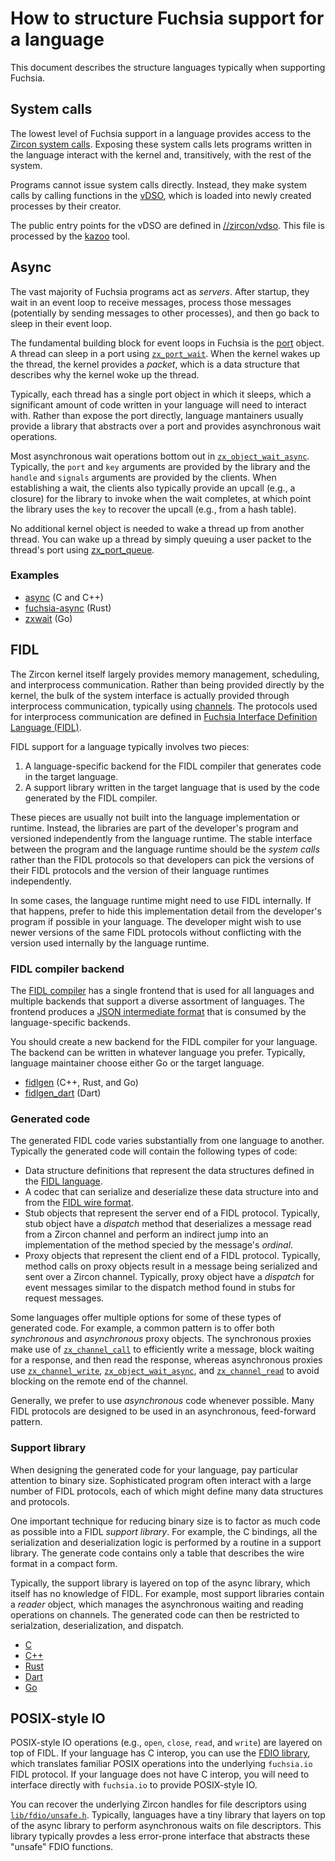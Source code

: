# How to structure Fuchsia support for a language

This document describes the structure languages typically when supporting
Fuchsia.

## System calls

The lowest level of Fuchsia support in a language provides access to the
[Zircon system calls](/docs/reference/syscalls/).
Exposing these system calls lets programs written in the language interact with
the kernel and, transitively, with the rest of the system.

Programs cannot issue system calls directly. Instead, they make system calls by
calling functions in the [vDSO](/docs/concepts/kernel/vdso.md),
which is loaded into newly created processes by their creator.

The public entry points for the vDSO are defined in
[//zircon/vdso](/zircon/vdso/).
This file is processed by the [kazoo](/docs/concepts/kernel/vdso.md#kazoo-tool)
tool.

## Async

The vast majority of Fuchsia programs act as *servers*. After startup, they wait
in an event loop to receive messages, process those messages (potentially by
sending messages to other processes), and then go back to sleep in their event
loop.

The fundamental building block for event loops in Fuchsia is the
[port](/docs/concepts/objects/port.md)
object. A thread can sleep in a port using
[`zx_port_wait`](/docs/reference/syscalls/port_wait.md).
When the kernel wakes up the thread, the kernel provides a *packet*, which is a
data structure that describes why the kernel woke up the thread.

Typically, each thread has a single port object in which it sleeps, which a
significant amount of code written in your language will need to interact with.
Rather than expose the port directly, language mantainers usually provide
a library that abstracts over a port and provides asynchronous wait operations.

Most asynchronous wait operations bottom out in
[`zx_object_wait_async`](/docs/reference/syscalls/object_wait_async.md). Typically, the `port` and `key`
arguments are provided by the library and the `handle` and `signals`
arguments are provided by the clients. When establishing a wait, the clients
also typically provide an upcall (e.g., a closure) for the library to invoke
when the wait completes, at which point the library uses the `key` to recover
the upcall (e.g., from a hash table).

No additional kernel object is needed to wake a thread up from another thread.
You can wake up a thread by simply queuing a user packet to the thread's port
using
[zx_port_queue](/docs/reference/syscalls/port_queue.md).

### Examples

* [async](/zircon/system/ulib/async)
  (C and C++)
* [fuchsia-async](/src/lib/fuchsia-async/) (Rust)
* [zxwait](https://fuchsia.googlesource.com/third_party/go/+/master/src/syscall/zx/zxwait/) (Go)

## FIDL

The Zircon kernel itself largely provides memory management, scheduling, and
interprocess communication. Rather than being provided directly by the kernel,
the bulk of the system interface is actually provided through interprocess
communication, typically using [channels](/docs/concepts/objects/channel.md).
The protocols used for interprocess communication are defined in
[Fuchsia Interface Definition Language (FIDL)](../fidl/README.md).

FIDL support for a language typically involves two pieces:

1. A language-specific backend for the FIDL compiler that generates code in the
   target language.
2. A support library written in the target language that is used by the code
   generated by the FIDL compiler.

These pieces are usually not built into the language implementation or runtime.
Instead, the libraries are part of the developer's program and versioned
independently from the language runtime. The stable interface between the
program and the language runtime should be the *system calls* rather than the
FIDL protocols so that developers can pick the versions of their FIDL
protocols and the version of their language runtimes independently.

In some cases, the language runtime might need to use FIDL internally. If that
happens, prefer to hide this implementation detail from the developer's program
if possible in your language. The developer might wish to use newer versions of
the same FIDL protocols without conflicting with the version used internally by
the language runtime.

### FIDL compiler backend

The [FIDL compiler](/zircon/tools/fidl/)
has a single frontend that is used for all languages and multiple backends that
support a diverse assortment of languages. The frontend produces a
[JSON intermediate format](/docs/development/languages/fidl/reference/json-ir.md)
that is consumed by the language-specific backends.

You should create a new backend for the FIDL compiler for your language. The
backend can be written in whatever language you prefer. Typically, language
maintainer choose either Go or the target language.

 * [fidlgen](/garnet/go/src/fidl/compiler/backend) (C++, Rust, and Go)
 * [fidlgen_dart](https://fuchsia.googlesource.com/topaz/+/master/bin/fidlgen_dart) (Dart)

### Generated code

The generated FIDL code varies substantially from one language to another.
Typically the generated code will contain the following types of code:

* Data structure definitions that represent the data structures defined in the
  [FIDL language](/docs/development/languages/fidl/reference/language.md).
* A codec that can serialize and deserialize these data structure into and from
  the [FIDL wire format](/docs/development/languages/fidl/reference/wire-format/README.md).
* Stub objects that represent the server end of a FIDL protocol. Typically,
  stub object have a *dispatch* method that deserializes a message read from a
  Zircon channel and perform an indirect jump into an implementation of the
  method specied by the message's *ordinal*.
* Proxy objects that represent the client end of a FIDL protocol. Typically,
  method calls on proxy objects result in a message being serialized and
  sent over a Zircon channel. Typically, proxy object have a *dispatch* for
  event messages similar to the dispatch method found in stubs for request
  messages.

Some languages offer multiple options for some of these types of generated code.
For example, a common pattern is to offer both *synchronous* and *asynchronous*
proxy objects. The synchronous proxies make use of
[`zx_channel_call`](/docs/reference/syscalls/channel_call.md)
to efficiently write a message, block waiting for a response, and then read the
response, whereas asynchronous proxies use
[`zx_channel_write`](/docs/reference/syscalls/channel_write.md),
[`zx_object_wait_async`](/docs/reference/syscalls/object_wait_async.md),
and
[`zx_channel_read`](/docs/reference/syscalls/channel_read.md)
to avoid blocking on the remote end of the channel.

Generally, we prefer to use *asynchronous* code whenever possible. Many FIDL
protocols are designed to be used in an asynchronous, feed-forward pattern.

### Support library

When designing the generated code for your language, pay particular attention to
binary size. Sophisticated program often interact with a large number of FIDL
protocols, each of which might define many data structures and protocols.

One important technique for reducing binary size is to factor as much code as
possible into a FIDL *support library*. For example, the C bindings, all the
serialization and deserialization logic is performed by a routine in a support
library. The generate code contains only a table that describes the wire format
in a compact form.

Typically, the support library is layered on top of the async library, which
itself has no knowledge of FIDL. For example, most support libraries contain a
*reader* object, which manages the asynchronous waiting and reading operations
on channels. The generated code can then be restricted to serialzation,
deserialization, and dispatch.

 * [C](/zircon/system/ulib/fidl)
 * [C++](/sdk/lib/fidl/cpp/)
 * [Rust](/src/lib/fidl/rust/fidl)
 * [Dart](https://fuchsia.googlesource.com/topaz/+/master/public/dart/fidl/)
 * [Go](https://fuchsia.googlesource.com/third_party/go/+/master/src/syscall/zx/fidl/)

## POSIX-style IO

POSIX-style IO operations (e.g., `open`, `close`, `read`, and `write`) are
layered on top of FIDL. If your language has C interop, you can use the
[FDIO library](/zircon/system/ulib/fdio),
which translates familiar POSIX operations into the underlying `fuchsia.io` FIDL
protocol. If your language does not have C interop, you will need to interface
directly with `fuchsia.io` to provide POSIX-style IO.

You can recover the underlying Zircon handles for file descriptors using [`lib/fdio/unsafe.h`](/zircon/system/ulib/fdio/include/lib/fdio/unsafe.h).
Typically, languages have a tiny library that layers on top of the async library
to perform asynchronous waits on file descriptors. This library typically
provdes a less error-prone interface that abstracts these "unsafe" FDIO
functions.
